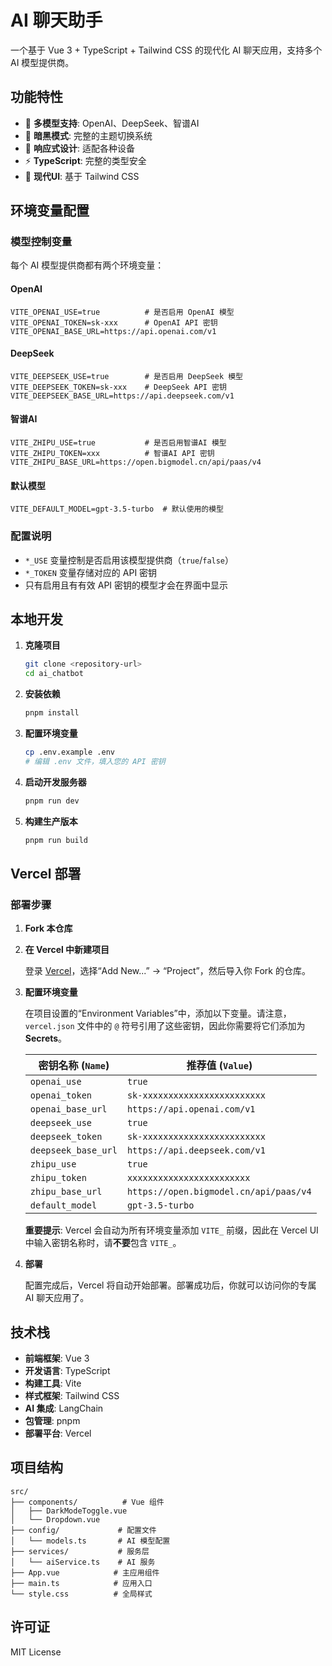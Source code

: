 # AI 聊天助手

一个基于 Vue 3 + TypeScript + Tailwind CSS 的现代化 AI 聊天应用，支持多个 AI 模型提供商。

## 功能特性

- 🤖 **多模型支持**: OpenAI、DeepSeek、智谱AI
- 🌙 **暗黑模式**: 完整的主题切换系统
- 📱 **响应式设计**: 适配各种设备
- ⚡ **TypeScript**: 完整的类型安全
- 🎨 **现代UI**: 基于 Tailwind CSS

## 环境变量配置

### 模型控制变量

每个 AI 模型提供商都有两个环境变量：

#### OpenAI
```env
VITE_OPENAI_USE=true          # 是否启用 OpenAI 模型
VITE_OPENAI_TOKEN=sk-xxx      # OpenAI API 密钥
VITE_OPENAI_BASE_URL=https://api.openai.com/v1
```

#### DeepSeek
```env
VITE_DEEPSEEK_USE=true        # 是否启用 DeepSeek 模型
VITE_DEEPSEEK_TOKEN=sk-xxx    # DeepSeek API 密钥
VITE_DEEPSEEK_BASE_URL=https://api.deepseek.com/v1
```

#### 智谱AI
```env
VITE_ZHIPU_USE=true           # 是否启用智谱AI 模型
VITE_ZHIPU_TOKEN=xxx          # 智谱AI API 密钥
VITE_ZHIPU_BASE_URL=https://open.bigmodel.cn/api/paas/v4
```

#### 默认模型
```env
VITE_DEFAULT_MODEL=gpt-3.5-turbo  # 默认使用的模型
```

### 配置说明

- `*_USE` 变量控制是否启用该模型提供商（`true`/`false`）
- `*_TOKEN` 变量存储对应的 API 密钥
- 只有启用且有有效 API 密钥的模型才会在界面中显示

## 本地开发

1. **克隆项目**
   ```bash
   git clone <repository-url>
   cd ai_chatbot
   ```

2. **安装依赖**
   ```bash
   pnpm install
   ```

3. **配置环境变量**
   ```bash
   cp .env.example .env
   # 编辑 .env 文件，填入您的 API 密钥
   ```

4. **启动开发服务器**
   ```bash
   pnpm run dev
   ```

5. **构建生产版本**
   ```bash
   pnpm run build
   ```

## Vercel 部署

### 部署步骤

1.  **Fork 本仓库**

2.  **在 Vercel 中新建项目**

    登录 [Vercel](https://vercel.com)，选择“Add New...” -> “Project”，然后导入你 Fork 的仓库。

3.  **配置环境变量**

    在项目设置的“Environment Variables”中，添加以下变量。请注意，`vercel.json` 文件中的 `@` 符号引用了这些密钥，因此你需要将它们添加为 **Secrets**。

    | 密钥名称 (`Name`)          | 推荐值 (`Value`)                           |
    | -------------------------- | ------------------------------------------ |
    | `openai_use`               | `true`                                     |
    | `openai_token`             | `sk-xxxxxxxxxxxxxxxxxxxxxxxx`              |
    | `openai_base_url`          | `https://api.openai.com/v1`                |
    | `deepseek_use`             | `true`                                     |
    | `deepseek_token`           | `sk-xxxxxxxxxxxxxxxxxxxxxxxx`              |
    | `deepseek_base_url`        | `https://api.deepseek.com/v1`              |
    | `zhipu_use`                | `true`                                     |
    | `zhipu_token`              | `xxxxxxxxxxxxxxxxxxxxxxxx`                 |
    | `zhipu_base_url`           | `https://open.bigmodel.cn/api/paas/v4`     |
    | `default_model`            | `gpt-3.5-turbo`                            |

    **重要提示**: Vercel 会自动为所有环境变量添加 `VITE_` 前缀，因此在 Vercel UI 中输入密钥名称时，请**不要**包含 `VITE_`。

4.  **部署**

    配置完成后，Vercel 将自动开始部署。部署成功后，你就可以访问你的专属 AI 聊天应用了。

## 技术栈

- **前端框架**: Vue 3
- **开发语言**: TypeScript
- **构建工具**: Vite
- **样式框架**: Tailwind CSS
- **AI 集成**: LangChain
- **包管理**: pnpm
- **部署平台**: Vercel

## 项目结构

```
src/
├── components/          # Vue 组件
│   ├── DarkModeToggle.vue
│   └── Dropdown.vue
├── config/             # 配置文件
│   └── models.ts       # AI 模型配置
├── services/           # 服务层
│   └── aiService.ts    # AI 服务
├── App.vue            # 主应用组件
├── main.ts            # 应用入口
└── style.css          # 全局样式
```

## 许可证

MIT License